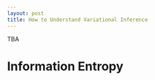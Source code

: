 ```yaml
---
layout: post
title: How to Understand Variational Inference
---
```



TBA


Information Entropy
=======